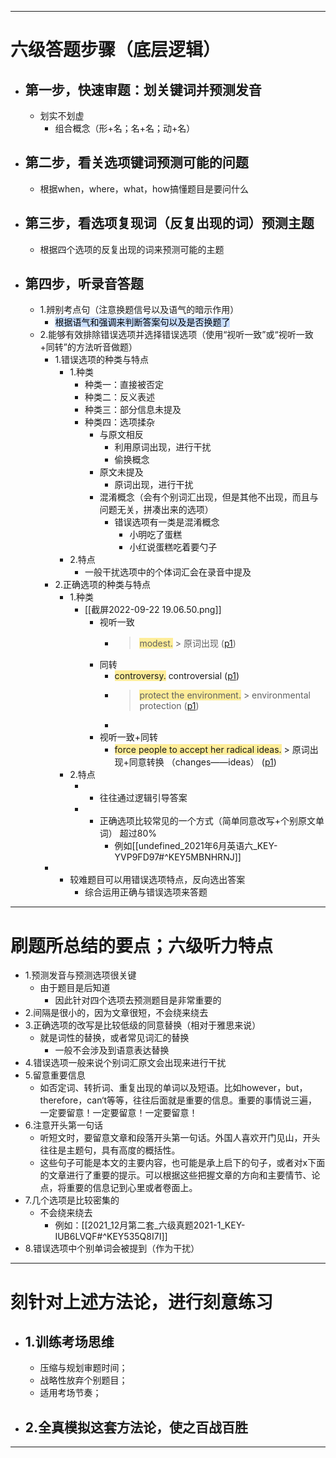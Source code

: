 --------
# 六级答题步骤（底层逻辑）


- ## 第一步，快速审题：划关键词并预测发音
	- 划实不划虚
		- 组合概念（形+名；名+名；动+名）
- ## 第二步，看关选项键词预测可能的问题
	- 根据when，where，what，how搞懂题目是要问什么
- ## 第三步，看选项复现词（反复出现的词）预测主题
	- 根据四个选项的反复出现的词来预测可能的主题
- ## 第四步，听录音答题
	- 1.辨别考点句（注意换题信号以及语气的暗示作用）
		- <mark style="background: #ADCCFFA6;">根据语气和强调来判断答案句以及是否换题了</mark>
	- 2.能够有效排除错误选项并选择错误选项（使用“视听一致”或“视听一致+同转”的方法听音做题）
		- 1.错误选项的种类与特点
			- 1.种类
				- 种类一：直接被否定
				- 种类二：反义表述
				- 种类三：部分信息未提及
				- 种类四：选项揉杂
					- 与原文相反
						- 利用原词出现，进行干扰
						- 偷换概念
					- 原文未提及
						- 原词出现，进行干扰
					- 混淆概念（会有个别词汇出现，但是其他不出现，而且与问题无关，拼凑出来的选项）
						- 错误选项有一类是混淆概念
							- 小明吃了蛋糕
							- 小红说蛋糕吃着要勺子
			- 2.特点
				* 一般干扰选项中的个体词汇会在录音中提及
		- 2.正确选项的种类与特点
			- 1.种类
				- [[截屏2022-09-22 19.06.50.png]]
					- 视听一致
						- > <span class="highlight" style="background-color: #ffd40065">modest.</span>  > 原词出现 ([p1](zotero://open-pdf/library/items/WQ4PHKLB?page=1&annotation=YQBYEMAI))
					- 同转
						- <span class="highlight" style="background-color: #ffd40065">controversy.</span>  controversial ([p1](zotero://open-pdf/library/items/WQ4PHKLB?page=1&annotation=QBTABRIL))
						- > <span class="highlight" style="background-color: #ffd40065">protect the environment.</span>  > environmental protection ([p1](zotero://open-pdf/library/items/WQ4PHKLB?page=1&annotation=NB4UR8NH))
						- 
					- 视听一致+同转
						-   <span class="highlight" style="background-color: #ffd40065">force people to accept her radical ideas.</span>  > 原词出现+同意转换 （changes——ideas） ([p1](zotero://open-pdf/library/items/WQ4PHKLB?page=1&annotation=ENWDCVHF))
			- 2.特点
				- * 往往通过逻辑引导答案
				- * 正确选项比较常见的一个方式（简单同意改写+个别原文单词） 超过80%
					- 例如[[undefined_2021年6月英语六_KEY-YVP9FD97#^KEY5MBNHRNJ]]
		* * 较难题目可以用错误选项特点，反向选出答案
			- 综合运用正确与错误选项来答题
-----
# 刷题所总结的要点；六级听力特点

- 1.预测发音与预测选项很关键
	- 由于题目是后知道
		- 因此针对四个选项去预测题目是非常重要的
- 2.间隔是很小的，因为文章很短，不会绕来绕去
- 3.正确选项的改写是比较低级的同意替换（相对于雅思来说）
	- 就是词性的替换，或者常见词汇的替换
		- 一般不会涉及到语意表达替换
- 4.错误选项一般来说个别词汇原文会出现来进行干扰
- 5.留意重要信息
	- 如否定词、转折词、重复出现的单词以及短语。比如however，but，therefore，can‘t等等，往往后面就是重要的信息。重要的事情说三遍，一定要留意！一定要留意！一定要留意！
- 6.注意开头第一句话
	- 听短文时，要留意文章和段落开头第一句话。外国人喜欢开门见山，开头往往是主题句，具有高度的概括性。
	- 这些句子可能是本文的主要内容，也可能是承上启下的句子，或者对x下面的文章进行了重要的提示。可以根据这些把握文章的方向和主要情节、论点，将重要的信息记到心里或者卷面上。
- 7.几个选项是比较密集的
	- 不会绕来绕去
		- 例如：[[2021_12月第二套_六级真题2021-1_KEY-IUB6LVQF#^KEY535Q8I7I]]
- 8.错误选项中个别单词会被提到（作为干扰）

-------
# 刻针对上述方法论，进行刻意练习

- ## 1.训练考场思维
	- 压缩与规划审题时间；
	- 战略性放弃个别题目；
	- 适用考场节奏；
- ## 2.全真模拟这套方法论，使之百战百胜

-----